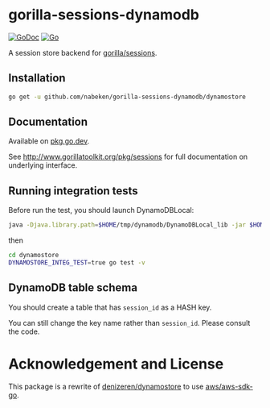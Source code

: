 # gorilla-sessions-dynamodb

[![GoDoc](http://img.shields.io/badge/go-documentation-blue.svg?style=flat-square)](https://pkg.go.dev/github.com/nabeken/gorilla-sessions-dynamodb/dynamostore) [![Go](https://github.com/nabeken/gorilla-sessions-dynamodb/actions/workflows/go.yml/badge.svg)](https://github.com/nabeken/gorilla-sessions-dynamodb/actions/workflows/go.yml)

A session store backend for [gorilla/sessions](http://www.gorillatoolkit.org/pkg/sessions).

## Installation

```sh
go get -u github.com/nabeken/gorilla-sessions-dynamodb/dynamostore
```

## Documentation

Available on [pkg.go.dev](https://pkg.go.dev/github.com/nabeken/gorilla-sessions-dynamodb/dynamostore).

See http://www.gorillatoolkit.org/pkg/sessions for full documentation on underlying interface.

## Running integration tests

Before run the test, you should launch DynamoDBLocal:

```sh
java -Djava.library.path=$HOME/tmp/dynamodb/DynamoDBLocal_lib -jar $HOME/tmp/dynamodb/DynamoDBLocal.jar -inMemory
```

then

```sh
cd dynamostore
DYNAMOSTORE_INTEG_TEST=true go test -v
```

## DynamoDB table schema

You should create a table that has `session_id` as a HASH key.

You can still change the key name rather than `session_id`. Please consult the code.

# Acknowledgement and License

This package is a rewrite of [denizeren/dynamostore](https://github.com/denizeren/dynamostore)
to use [aws/aws-sdk-go](https://github.com/aws/aws-sdk-go).
